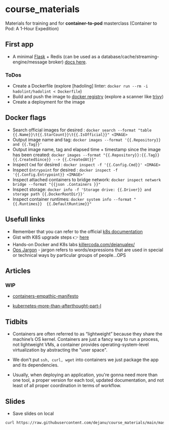 # course_materials
Materials for training and for **container-to-pod** masterclass (Container to Pod: A 1-Hour Expedition)


## First app
* A minimal [Flask](https://flask.palletsprojects.com/en/3.0.x/quickstart/#a-minimal-application) + Redis (can be used as a database/cache/streaming-engine/message broker) [docs here](https://github.com/dejanu/course_materials/tree/main/python_hello_app).

### ToDos

* Create a Dockerfile (explore [hadoling] linter: `docker run --rm -i hadolint/hadolint < Dockerfile`)
* Build and push the image to [docker registry](https://hub.docker.com/) (explore a scanner like [trivy](https://github.com/aquasecurity/trivy))
* Create a deployment for the image

## Docker flags

* Search official images for desired <IMAGE>: `docker search --format "table {{.Name}}\t{{.StarCount}}\t{{.IsOfficial}}" <IMAGE> `
* Output image name and tag: `docker images --format '{{.Repository}} and {{.Tag}}'`
* Output image name, tag and elapsed time + timestamp since the image has been created: `docker images --format "{{.Repository}}:{{.Tag}} {{.CreatedSince}} --> {{.CreatedAt}}"`
* Inspect `Cmd` for desired <IMAGE>: `docker inspect -f '{{.Config.Cmd}}' <IMAGE>`
* Inspect `Entrypoint` for desired <IMAGE>: `docker inspect -f '{{.Config.Entrypoint}} <IMAGE>'`
* Inspect attached containers to bridge network: `docker inspect network bridge --format "{{json .Containers }}"`
* Inspect storage: `docker info -f 'Storage drive: {{.Driver}} and storage path {{.DockerRootDir}}'`
* Inspect container runtimes: `docker system info --format "{{.Runtimes}}  {{.DefaultRuntime}}"`



## Usefull links

* Remember that you can refer to the official [k8s documentation](https://kubernetes.io/docs/home/)
* Gist with K8S upgrade steps 👉 [here](https://gist.github.com/dejanu/89ec2565d3a923a368f5dc046259e2b9)
* Hands-on Docker and K8s labs [killercoda.com/dejanualex/](https://killercoda.com/dejanualex/)
* [Ops Jargon](https://gist.github.com/dejanu/a761175e9972d689421cbf435bf98223) -  jargon refers to words/expressions that are used in special or technical ways by particular groups of people...OPS


## Articles
### WIP

* [containers-empathic-manifesto](https://www.linkedin.com/pulse/containers-empathic-manifesto-alexandru-dejanu-1xuzf/)

* [kubernetes-more-than-afterthought-part-I](https://www.linkedin.com/pulse/kubernetes-more-than-afterthought-part-i-alexandru-dejanu-tcc5f/)

## Tidbits

* Containers are often referred to as “lightweight” because they share the machine’s OS kernel. Containers are just a fancy way to run a process, not lightweight VMs, a container provides operating-system-level virtualization by abstracting the "user space".

* We don't put `ssh, curl, wget` into containers we just package the app and its dependencies.

* Usually, when deploying an application, you're gonna need more than one tool, a proper version for each tool, updated documentation, and not least of all proper coordination in terms of workflow.


## Slides

* Save slides on local
```bash
curl https://raw.githubusercontent.com/dejanu/course_materials/main/masterclass_slides.key -o masterclass_slides.key
```